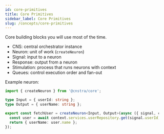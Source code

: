 ```yaml
---
id: core-primitives
title: Core Primitives
sidebar_label: Core Primitives
slug: /concepts/core-primitives
---
```


Core building blocks you will use most of the time.

- CNS: central orchestrator instance
- Neuron: unit of work (`createNeuron`)
- Signal: input to a neuron
- Response: output from a neuron
- Stimulation: process that runs neurons with context
- Queues: control execution order and fan-out

Example neuron:

```ts
import { createNeuron } from '@cnstra/core';

type Input = { userId: string };
type Output = { userName: string };

export const fetchUser = createNeuron<Input, Output>(async ({ signal, context }) => {
  const user = await context.services.userRepository.get(signal.userId);
  return { userName: user.name };
});
```
